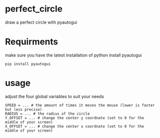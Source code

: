 # perfect_circle
draw a perfect circle with pyautogui
# Requirments
make sure you have the latest installation of python
install pyautogui
```
pip install pyautogui
```
# usage 
adjust the four global variables to suit your needs
```
SPEED = ... # the amount of times it moves the mouse (lower is faster but less precise)
RADIUS = ... # the radius of the circle
Y_OFFSET = ... # change the center y coordnate (set to 0 for the middle of your screen)
X_OFFSET = ... # change the center x coordnate (set to 0 for the middle of your screen)
```
